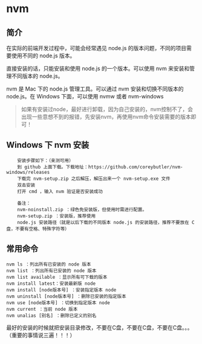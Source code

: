 # nvm

## 简介
在实际的前端开发过程中，可能会经常遇见 node.js 的版本问题，不同的项目需要使用不同的 node.js 版本。

直接安装的话，只能安装和使用 node.js 的一个版本。可以使用 nvm 来安装和管理不同版本的 node.js。

nvm 是 Mac 下的 node.js 管理工具。可以通过 nvm 安装和切换不同版本的 node.js。在 Windows 下面，可以使用 nvmw 或者 nvm-windows

> 如果有安装过node，最好进行卸载，因为自己安装的，nvm控制不了，会出现一些意想不到的报错，先安装nvm，再使用nvm命令安装需要的版本即可！

## Windows 下 nvm 安装
```
    安装步骤如下：（亲测可用）
    到 github 上面下载。下载地址：https://github.com/coreybutler/nvm-windows/releases
    下载完 nvm-setup.zip 之后解压，解压出来一个 nvm-setup.exe 文件
    双击安装
    打开 cmd ，输入 nvm 验证是否安装成功

    备注：
    nvm-noinstall.zip ：绿色免安装版，但使用时需进行配置。
    nvm-setup.zip ：安装版，推荐使用
    node.js 安装路径（就是以后下载的不同版本 node.js 的安装路径，推荐不要放在 C 盘，不要有空格、特殊字符等）
```

## 常用命令
```
nvm ls ：列出所有已安装的 node 版本
nvm list ：列出所有已安装的 node 版本
nvm list available ：显示所有可下载的版本
nvm install latest：安装最新版 node
nvm install [node版本号] ：安装指定版本 node
nvm uninstall [node版本号] ：删除已安装的指定版本
nvm use [node版本号] ：切换到指定版本 node
nvm current ：当前 node 版本
nvm unalias [别名] ：删除已定义的别名
```

最好的安装的时候就把安装目录修改，不要在C盘，不要在C盘，不要在C盘。。。（重要的事情说三遍！！！）
